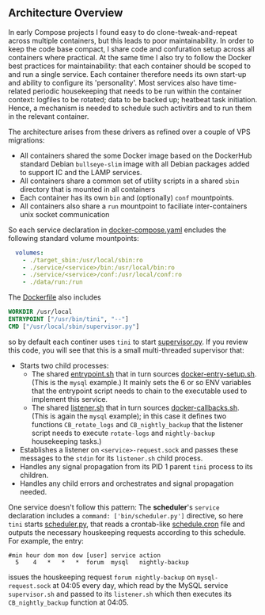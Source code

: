 ## Architecture Overview

In early Compose projects I found easy to do clone-tweak-and-repeat across multiple containers, but this leads to poor maintainability.  In order to keep the code base compact, I share code and confuration setup across all containers where practical. At the same time I also try to follow the Docker best practices for maintainability: that each container should be scoped to and run a single service.  Each container therefore needs its own start-up and ability to configure its 'personality'.  Most services also have time-related periodic housekeeping that needs to be run within the container context: logfiles to be rotated; data to be backed up; heatbeat task initiation.  Hence, a mechanism is needed to schedule such activitirs and to run them in the relevant container.

The architecture arises from these drivers as refined over a couple of VPS migrations:

*  All containers shared the some Docker image based on the DockerHub standard Debian `bullseye-slim` image with all Debian packages added to support IC and the LAMP services.
*  All containers share a common set of utility scripts in a shared `sbin` directory that is mounted in all containers
*  Each container has its own `bin` and (optionally) `conf` mountpoints.
*  All containers also share a `run` mountpoint to faciliate inter-containers unix socket communication

So each service declaration in [docker-compose.yaml](./docker-compose.yaml) encludes the following standard volume mountpoints:

```yaml
  volumes:
    - ./target_sbin:/usr/local/sbin:ro
    - ./service/<service>/bin:/usr/local/bin:ro
    - ./service/<service>/conf:/usr/local/conf:ro
    - ./data/run:/run
```
The [Dockerfile](./Dockerfile) also includes
```Dockerfile
WORKDIR /usr/local
ENTRYPOINT ["/usr/bin/tini", "--"]
CMD ["/usr/local/sbin/supervisor.py"]
```
so by default each continer uses `tini` to start [supervisor.py](./target-sbin/supervisor.py). If you review this code, you will see that this is a small multi-threaded supervisor that:
*  Starts two child processes:
   *  The shared [entrypoint.sh](./target-sbin/entrypoint.sh) that in turn sources [docker-entry-setup.sh](./service/mysql/bin/docker-entry-setup.sh). (This is the `mysql` example.) It mainly sets the 6 or so ENV variables that the entrypoint script needs to chain to the executable used to implement this service.
   *  The shared [listener.sh](./target-sbin/listener.sh) that in turn sources [docker-callbacks.sh](./service/mysql/bin/docker-callbacks.sh). (This is again the `mysql` example); in this case it defines two functions `CB_rotate_logs` and `CB_nightly_backup` that the listener script needs to execute `rotate-logs` and `nightly-backup` housekeeping tasks.)
*  Establishes a listener on `<service>-request.sock` and passes these messages to the `stdin` for its `listener.sh` child process.
*  Handles any signal propagation from its PID 1 parent `tini` process to its children.
*  Handles any child errors and orchestrates and signal propagation needed.

One service doesn't follow this pattern: The **scheduler**'s `service` declaration includes a `command: ['bin/scheduler.py']` directive, so here `tini` starts [scheduler.py](./service/scheduler/bin/scheduler.py), that reads a crontab-like [schedule.cron](./service/scheduler/conf/schedule.cron) file and outputs the necessary houskeeping requests according to this schedule. For example, the entry:
```
#min hour dom mon dow [user] service action
  5    4   *   *   *  forum  mysql   nightly-backup
```
issues the houskeeping request `forum nightly-backup` on `mysql-request.sock` at 04:05 every day, which read by the MySQL service `supervisor.sh` and passed to its `listener.sh` which then executes its `CB_nightly_backup` function at 04:05.
